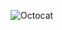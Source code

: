 ![Octocat](https://user-images.githubusercontent.com/34577844/83251628-8038ee80-a1c7-11ea-9dc9-76c92180cf3e.png)


